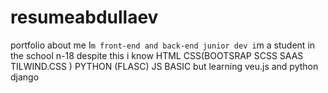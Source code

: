 # resumeabdullaev
portfolio
about me
I`m front-end and back-end junior dev
i`m a student in the school n-18 despite this
i know HTML CSS(BOOTSRAP SCSS SAAS TILWIND.CSS )   PYTHON (FLASC) JS BASIC but learning veu.js and python django

